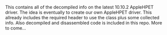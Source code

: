 This contains all of the decompiled info on the latest 10.10.2 AppleHPET driver.
The idea is eventually to create our own AppleHPET driver.
This allready includes the required header to use the class plus some collected info.
Also decompiled and disassembled code is included in this repo.
More to come...

